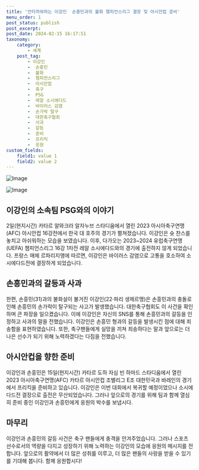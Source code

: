 ```yaml
---
title: '안타까워하는 이강인  손흥민과의 불화 챔피언스리그 결장 및 아시안컵 준비'
menu_order: 1
post_status: publish
post_excerpt: 
post_date: 2024-02-15 16:17:51
taxonomy:
    category:
        - 세계
    post_tag:
        - 이강인
        -  손흥민
        -  불화
        -  챔피언스리그
        -  아시안컵
        -  축구
        -  PSG
        -  레알 소시에다드
        -  바이러스 감염
        -  손가락 탈구
        -  대한축구협회
        -  사과
        -  갈등
        -  준비
        -  프리킥
        -  응원
custom_fields:
    field1: value 1
    field2: value 2
---
```


![Image](https://imgnews.pstatic.net/image/081/2024/02/15/0003430529_001_20240215082201182.jpg?type=w647)

![Image](https://imgnews.pstatic.net/image/081/2024/02/15/0003430529_002_20240215082201221.jpg?type=w647)

## 이강인의 소속팀 PSG와의 이야기
2일(현지시간) 카타르 알와크라 알자누브 스타디움에서 열린 2023 아시아축구연맹(AFC) 아시안컵 16강전에서 한국 대 호주의 경기가 펼쳐졌습니다. 이강인은 슛 찬스를 놓치고 아쉬워하는 모습을 보였습니다. 이후, 다가오는 2023~2024 유럽축구연맹(UEFA) 챔피언스리그 16강 1차전 레알 소시에다드와의 경기에 출전하지 않게 되었습니다. 프랑스 매체 르파리지앵에 따르면, 이강인은 바이러스 감염으로 고통을 호소하여 소시에다드전에 결장하게 되었습니다.
## 손흥민과의 갈등과 사과
한편, 손흥민(31)과의 불화설이 불거진 이강인(22·파리 생제르맹)은 손흥민과의 충돌로 인해 손흥민의 손가락이 탈구되는 사고가 발생했습니다. 대한축구협회도 이 사건을 확인하며 큰 파장을 일으켰습니다. 이에 이강인은 자신의 SNS를 통해 손흥민과의 갈등을 인정하고 사과의 말을 전했습니다. 이강인은 손흥민 형과의 갈등을 발생시킨 점에 대해 죄송함을 표현하였습니다. 또한, 축구팬들에게 실망을 끼쳐 죄송하다는 말과 앞으로는 더 나은 선수가 되기 위해 노력하겠다는 다짐을 전했습니다.
## 아시안컵을 향한 준비
이강인과 손흥민은 15일(현지시간) 카타르 도하 자심 빈 하마드 스타디움에서 열린 2023 아시아축구연맹(AFC) 카타르 아시안컵 조별리그 E조 대한민국과 바레인의 경기에서 프리킥을 준비하고 있습니다. 이강인은 이번 대회에서 복귀할 예정이었으나 소시에다드전 결장으로 출전은 무산되었습니다. 그러나 앞으로의 경기를 위해 팀과 함께 열심히 준비 중인 이강인과 손흥민에게 응원의 박수를 보냅시다.
## 마무리
이강인과 손흥민의 갈등 사건은 축구 팬들에게 충격을 안겨주었습니다. 그러나 스포츠 선수로서의 역량을 다지고 성장하기 위해 노력하는 이강인의 모습에 응원의 메시지를 전합니다. 앞으로의 활약에서 더 많은 성취를 이루고, 더 많은 팬들의 사랑을 받을 수 있기를 기대해 봅니다. 함께 응원합시다!
